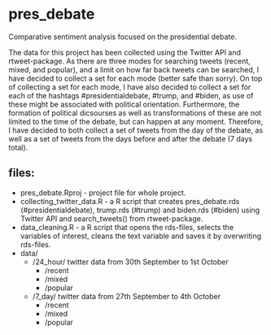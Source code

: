 # pres_debate
Comparative sentiment analysis focused on the presidential debate.

The data for this project has been collected using the Twitter API and rtweet-package. As there are three modes for searching tweets (recent, mixed, and popular), and a limit on how far back tweets can be searched, I have decided to collect a set for each mode (better safe than sorry). On top of collecting a set for each mode, I have also decided to collect a set for each of the hashtags #presidentialdebate, #trump, and #biden, as use of these might be associated with political orientation. Furthermore, the formation of political dicsourses as well as transformations of these are not limited to the time of the debate, but can happen at any moment. Therefore, I have decided to both collect a set of tweets from the day of the debate, as well as a set of tweets from the days before and after the debate (7 days total).

## files:
- pres_debate.Rproj - project file for whole project.
- collecting_twitter_data.R - a R script that creates pres_debate.rds (#presidentialdebate), trump.rds (#trump) and biden.rds (#biden) using Twitter API and search_tweets() from rtweet-package.
- data_cleaning.R - a R script that opens the rds-files, selects the variables of interest, cleans the text variable and saves it by overwriting rds-files.
- data/
  - /24_hour/ twitter data from 30th September to 1st October
    - /recent
    - /mixed
    - /popular
  - /7_day/ twitter data from 27th September to 4th October
    - /recent
    - /mixed
    - /popular
